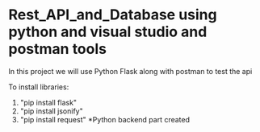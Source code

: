 # Rest_API_and_Database using python and visual studio and postman tools
In this project we will use Python Flask along with postman to test the api

To install libraries:
   1) "pip install flask"
   2) "pip install jsonify"
   3) "pip install request"
*Python backend part created





